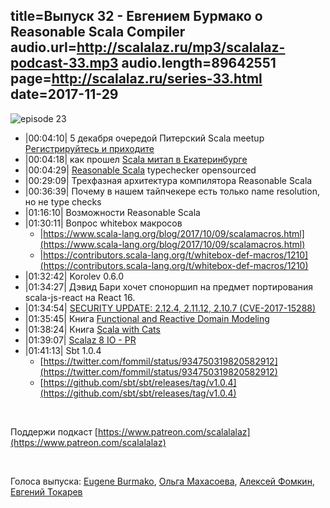title=Выпуск 32 - Евгением Бурмако о Reasonable Scala Compiler
audio.url=http://scalalaz.ru/mp3/scalalaz-podcast-33.mp3
audio.length=89642551
page=http://scalalaz.ru/series-33.html
date=2017-11-29
----

![episode 23](img/episode23.png)

* |00:04:10| 5 декабря очередой Питерский Scala meetup [Регистрируйтесь и приходите](https://www.meetup.com/ScalaSpb/events/245294222/)
* |00:04:18| как прошел [Scala митап в Екатеринбурге](https://www.meetup.com/ScalaEkb/events/244924025/)
* |00:04:29| [Reasonable Scala](https://github.com/twitter/reasonable-scala) typechecker opensourced
* |00:29:09| Трехфазная архитектура компилятора Reasonable Scala
* |00:36:39| Почему в нашем тайпчекере есть только name resolution, но не type checks
* |01:16:10| Возможности Reasonable Scala
* |01:30:11| Вопрос whitebox макросов 
	* |https://www.scala-lang.org/blog/2017/10/09/scalamacros.html](https://www.scala-lang.org/blog/2017/10/09/scalamacros.html)
	* |https://contributors.scala-lang.org/t/whitebox-def-macros/1210](https://contributors.scala-lang.org/t/whitebox-def-macros/1210)
* |01:32:42| Korolev 0.6.0
* |01:34:27| Дэвид Бари хочет споноршип на предмет портирования scala-js-react на React 16.
* |01:34:54| [SECURITY UPDATE: 2.12.4, 2.11.12, 2.10.7 (CVE-2017-15288)](http://www.scala-lang.org/news/security-update-nov17.html)
* |01:35:45| Книга [Functional and Reactive Domain Modeling](https://www.manning.com/books/functional-and-reactive-domain-modeling)
* |01:38:24| Книга [Scala with Cats](https://underscore.io/blog/posts/2017/11/22/scala-with-cats.html)
* |01:39:07| [Scalaz 8 IO - PR](https://github.com/scalaz/scalaz/pull/1519)
* |01:41:13| Sbt 1.0.4
    * [https://twitter.com/fommil/status/934750319820582912](https://twitter.com/fommil/status/934750319820582912)
    * [https://github.com/sbt/sbt/releases/tag/v1.0.4](https://github.com/sbt/sbt/releases/tag/v1.0.4)

<br/>

Поддержи подкаст [https://www.patreon.com/scalalalaz](https://www.patreon.com/scalalalaz)

<br/>

Голоса выпуска: [Eugene Burmako](https://github.com/xeno-by), [Ольга Махасоева](https://twitter.com/oli_kitty), [Алексей Фомкин](https://github.com/fomkin), [Евгений Токарев](http://github.com/strobe)
